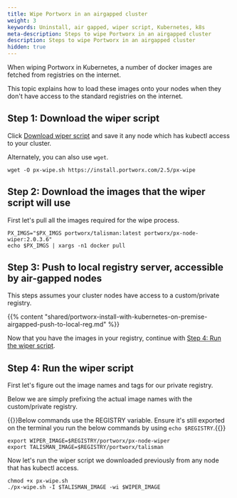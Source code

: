 ```yaml
---
title: Wipe Portworx in an airgapped cluster
weight: 3
keywords: Uninstall, air gapped, wiper script, Kubernetes, k8s
meta-description: Steps to wipe Portworx in an airgapped cluster
description: Steps to wipe Portworx in an airgapped cluster
hidden: true
---
```



When wiping Portworx in Kubernetes, a number of docker images are fetched from registries on the internet.

This topic explains how to load these images onto your nodes when they don't have access to the standard registries on the internet.

## Step 1: Download the wiper script

Click [Download wiper script](https://install.portworx.com/2.5/px-wipe) and save it any node which has kubectl access to your cluster.

Alternately, you can also use `wget`.

```text
wget -O px-wipe.sh https://install.portworx.com/2.5/px-wipe
```

## Step 2: Download the images that the wiper script will use

First let's pull all the images required for the wipe process.

```text
PX_IMGS="$PX_IMGS portworx/talisman:latest portworx/px-node-wiper:2.0.3.6"
echo $PX_IMGS | xargs -n1 docker pull
```

## Step 3: Push to local registry server, accessible by air-gapped nodes

This steps assumes your cluster nodes have access to a custom/private registry.

{{% content "shared/portworx-install-with-kubernetes-on-premise-airgapped-push-to-local-reg.md" %}}

Now that you have the images in your registry, continue with [Step 4: Run the wiper script](#step-3-run-the-wiper-script).

## Step 4: Run the wiper script

First let's figure out the image names and tags for our private registry.

Below we are simply prefixing the actual image names with the custom/private registry.

{{<info>}}Below commands use the REGISTRY variable. Ensure it's still exported on the terminal you run the below commands by using `echo $REGISTRY`.{{</info>}}

```text
export WIPER_IMAGE=$REGISTRY/portworx/px-node-wiper
export TALISMAN_IMAGE=$REGISTRY/portworx/talisman
```

Now let's run the wiper script we downloaded previously from any node that has kubectl access.

```text
chmod +x px-wipe.sh
./px-wipe.sh -I $TALISMAN_IMAGE -wi $WIPER_IMAGE
```
